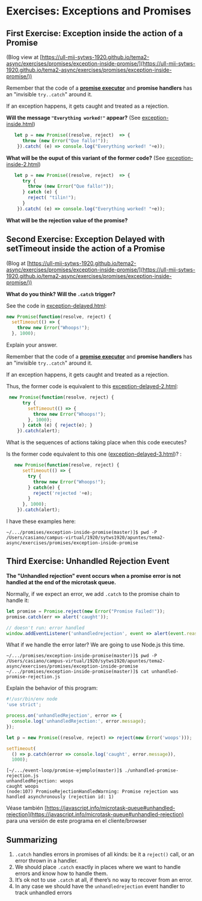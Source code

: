 # Exercises: Exceptions and Promises

## First Exercise: Exception inside the action of a Promise

(Blog view at [https://ull-mii-sytws-1920.github.io/tema2-async/exercises/promises/exception-inside-promise/](https://ull-mii-sytws-1920.github.io/tema2-async/exercises/promises/exception-inside-promise/))

Remember that the code of a **[promise executor](executor.md)** and **promise handlers** has an "invisible `try..catch`" around it. 

If an exception happens, it gets caught and treated as a rejection. 

**Will the message `"Everything worked!"` appear?** (See [exception-inside.html](exception-inside.html))

```js
   let p = new Promise((resolve, reject)  => {
      throw (new Error("Que fallo!"));
    }).catch( (e) => console.log("Everything worked! "+e));
```

**What will be the ouput of this variant of the former code?** (See [exception-inside-2.html](exception-inside-2.html))

```js
   let p = new Promise((resolve, reject)  => {
      try {
        throw (new Error("Que fallo!"));
      } catch (e) {
        reject( "tilin!");
      }
    }).catch( (e) => console.log("Everything worked! "+e));
```

**What will be the rejection value of the promise?**

## Second Exercise: Exception Delayed with setTimeout inside the action of a Promise

(Blog at [https://ull-mii-sytws-1920.github.io/tema2-async/exercises/promises/exception-inside-promise/](https://ull-mii-sytws-1920.github.io/tema2-async/exercises/promises/exception-inside-promise/))

**What do you think? Will the `.catch` trigger?**

See the code in [exception-delayed.html](exception-delayed.html):

```js
new Promise(function(resolve, reject) {
  setTimeout(() => {
    throw new Error("Whoops!");
  }, 1000);
```
Explain your answer.

Remember that the code of a **[promise executor](executor.md)** and **promise handlers** has an "invisible `try..catch`" around it. 

If an exception happens, it gets caught and treated as a rejection. 

Thus, the former code is equivalent to this [exception-delayed-2.html](exception-delayed-2.html):

```js
 new Promise(function(resolve, reject) {
      try {
        setTimeout(() => {
          throw new Error("Whoops!");
        }, 1000);
      } catch (e) { reject(e); }
    }).catch(alert);
```
What is the sequences of actions taking place when this code executes?

Is the former code equivalent to this one ([exception-delayed-3.html](exception-delayed-3.html))? :

```js
   new Promise(function(resolve, reject) {
      setTimeout(() => {
        try {
          throw new Error("Whoops!");
        } catch(e) {
          reject('rejected '+e);
        }
      }, 1000);
    }).catch(alert);
```

I have these examples here:

```
~/.../promises/exception-inside-promise(master)]$ pwd -P
/Users/casiano/campus-virtual/1920/sytws1920/apuntes/tema2-async/exercises/promises/exception-inside-promise
```

## Third Exercise: Unhandled Rejection Event

**The "Unhandled rejection" event occurs when a promise error is not handled at the end of the microtask queue.**

Normally, if we expect an error, we add `.catch` to the promise chain to handle it:

```js
let promise = Promise.reject(new Error("Promise Failed!"));
promise.catch(err => alert('caught'));

// doesn't run: error handled
window.addEventListener('unhandledrejection', event => alert(event.reason));
```


What if we handle the error later? We are going to use Node.js this time.

```
~/.../promises/exception-inside-promise(master)]$ pwd -P
/Users/casiano/campus-virtual/1920/sytws1920/apuntes/tema2-async/exercises/promises/exception-inside-promise
~/.../promises/exception-inside-promise(master)]$ cat unhandled-promise-rejection.js 
```

Explain the behavior of this program:

```js
#!/usr/bin/env node
'use strict';

process.on('unhandledRejection', error => {
  console.log('unhandledRejection:', error.message);
});

let p = new Promise((resolve, reject) => reject(new Error('woops')));

setTimeout( 
  () => p.catch(error => console.log('caught', error.message)),
  1000);
```

```
[~/.../event-loop/promise-ejemplo(master)]$ ./unhandled-promise-rejection.js 
unhandledRejection: woops
caught woops
(node:107) PromiseRejectionHandledWarning: Promise rejection was handled asynchronously (rejection id: 1)
```

Véase también
[https://javascript.info/microtask-queue#unhandled-rejection](https://javascript.info/microtask-queue#unhandled-rejection)
para una versión de este programa  en el cliente/browser

## Summarizing

1. `.catch` handles errors in promises of all kinds: be it a `reject()` call, or an error thrown in a handler.
2. We should place `.catch` exactly in places where we want to handle errors and know how to handle them. 
3. It’s ok not to use `.catch` at all, if there’s no way to recover from an error.
4. In any case we should have the `unhandledrejection` event handler to track unhandled errors 




